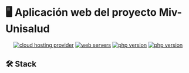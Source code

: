 <a name="readme-top"></a>

# 🖥 Aplicación web del proyecto Miv-Unisalud

<p align="center">
    <a href="https://www.hostinger.co/"><img alt="cloud hosting provider" src="https://img.shields.io/badge/cloud_hosting_provider-Hostinger-EBE4FF?labelColor=673DE6"></a> 
    <a href="https://www.litespeedtech.com/products/litespeed-web-server"><img alt="web servers" src="https://img.shields.io/badge/web_servers-LSWS-FFCA00?labelColor=092C74"></a> 
    <a href="https://www.mysql.com/"><img alt="php version" src="https://img.shields.io/badge/data_base-MySQL-F29111?labelColor=00758F"></a>
    <a href="https://www.php.net/manual/es/intro-whatis.php"><img alt="php version" src="https://img.shields.io/badge/php-v8.1-7377AD"></a>
</p>

## 🛠️ Stack 


